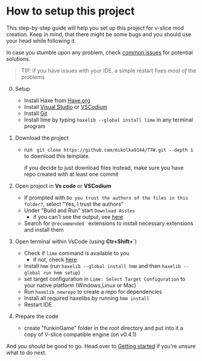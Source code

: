 # How to setup this project
This step-by-step guide will help you set up this project for v-slice mod creation. Keep in mind, that there might be some bugs and you should use your head while following it.

In case you stumble upon any problem, check [common issues](./issues.md) for potential solutions.

> TIP: if you have issues with your IDE, a simple restart fixes *most of* the problems

0. Setup
    - Install Haxe from [Haxe.org](https://haxe.org)
    - Install [Visual Studio](https://code.visualstudio.com/Download) or [VSCodium](https://vscodium.com/#install)
    - Install [Git](https://git-scm.com/)
    - Install lime by typing `haxelib --global install lime` in any terminal program
1. Download the project
    - run ` git clone https://github.com/mikolka9144/TTW.git --depth 1` to download this template.

        if you decide to just download files instead, make sure you have repo created with at least one commit

2. Open project in **Vs code** or **VSCodium**
    - If prompted with `Do you trust the authors of the files in this folder?`, select "Yes, I trust the authors"
    - Under "Build and Run" start `Download Asstes`
        - if you can't see the output, see [here](./issues.md#i-ran-a-task-but-i-cant-see-any-output)
    - Search for `@recommended ` extensions to install necessary extensions and install them
3. Open terminal within VsCode (using **Ctr+Shift+`**)
    - Check if `lime` command is available to you
        - if not, check [here](./issues.md#command-lime-is-not-available)
    - Install `hmm` (run `haxelib --global install hmm` and then `haxelib --global run hmm setup`)
    - set target configuration in `Lime: Select Target Configuration` to your native platform (Windows,Linux or Mac)
    - Run `haxelib newrepo` to create a repo for dependencies
    - Install all required haxelibs by running `hmm install`
    - Restart IDE
4. Prepare the code
    - create "funkinGame" folder in the root directory and put into it a copy of V-slice compatible engine (on v0.4.1)

And you *should* be good to go. Head over to [Getting started](Getting%20started.md) if you're unsure what to do next.
